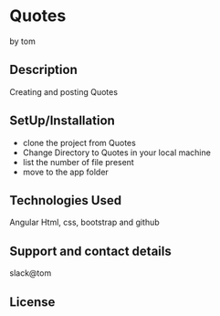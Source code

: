 # Quotes
by tom


## Description
Creating and posting Quotes

## SetUp/Installation

 * clone the project from Quotes
 * Change Directory to Quotes in your local machine
 * list the number of file present
 * move to the app folder

## Technologies Used

Angular  Html, css, bootstrap  and  github

## Support and contact details

slack@tom

## License
